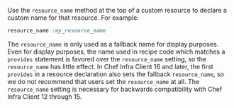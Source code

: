 Use the `resource_name` method at the top of a custom resource to
declare a custom name for that resource. For example:

```ruby
resource_name :my_resource_name
```

The `resource_name` is only used as a fallback name for display purposes.
Even for display purposes, the name used in recipe code which matches a
`provides` statement is favored over the `resource_name` setting, so the
`resource_name` has little effect. In Chef Infra Client 16 and later,
the first `provides` in a resource declaration also sets the fallback
`resource_name`, so we do not recommend that users set the `resource_name` at all.
The `resource_name` setting is necessary for backwards compatibility with Chef
Infra Client 12 through 15.
